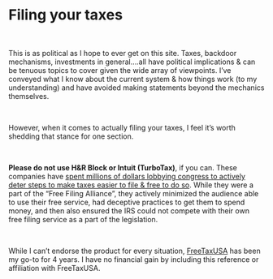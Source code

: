 # Filing your taxes  

&nbsp;

This is as political as I hope to ever get on this site. Taxes, backdoor mechanisms, investments in general….all have political implications & can be tenuous topics to cover given the wide array of viewpoints. I’ve conveyed what I know about the current system & how things work (to my understanding) and have avoided making statements beyond the mechanics themselves.  

&nbsp;  

However, when it comes to actually filing your taxes, I feel it’s worth shedding that stance for one section.

&nbsp;  

**Please do not use H&R Block or Intuit (TurboTax)**, if you can. These companies have [spent millions of dollars lobbying congress to actively deter steps to make taxes easier to file & free to do so](https://www.propublica.org/series/the-turbotax-trap). While they were a part of the “Free Filing Alliance”, they actively minimized the audience able to use their free service, had deceptive practices to get them to spend money, and then also ensured the IRS could not compete with their own free filing service as a part of the legislation.  

&nbsp;  

While I can’t endorse the product for every situation, [FreeTaxUSA](https://freetaxusa.com/) has been my go-to for 4 years. I have no financial gain by including this reference or affiliation with FreeTaxUSA.
